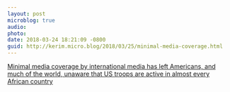```yaml
---
layout: post
microblog: true
audio: 
photo: 
date: 2018-03-24 18:21:09 -0800
guid: http://kerim.micro.blog/2018/03/25/minimal-media-coverage.html
---
```

[Minimal media coverage by international media has left Americans, and much of the world, unaware that US troops are active in almost every African country](https://africasacountry.com/2018/03/the-afghanistan-ization-of-africa)
